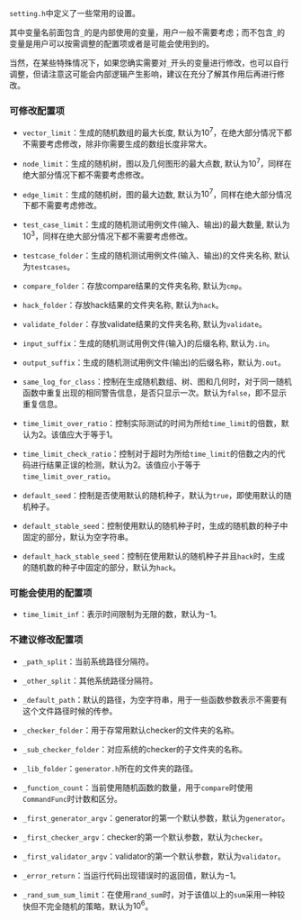 `setting.h`中定义了一些常用的设置。

其中变量名前面包含`_`的是内部使用的变量，用户一般不需要考虑；而不包含`_`的变量是用户可以按需调整的配置项或者是可能会使用到的。

当然，在某些特殊情况下，如果您确实需要对`_`开头的变量进行修改，也可以自行调整，但请注意这可能会内部逻辑产生影响，建议在充分了解其作用后再进行修改。

### 可修改配置项

- `vector_limit`：生成的随机数组的最大长度, 默认为$10^7$，在绝大部分情况下都不需要考虑修改，除非你需要生成的数组长度非常大。

- `node_limit`：生成的随机树，图以及几何图形的最大点数, 默认为$10^7$，同样在绝大部分情况下都不需要考虑修改。

- `edge_limit`：生成的随机树，图的最大边数, 默认为$10^7$，同样在绝大部分情况下都不需要考虑修改。

- `test_case_limit`：生成的随机测试用例文件(输入、输出)的最大数量, 默认为$10^3$，同样在绝大部分情况下都不需要考虑修改。

- `testcase_folder`：生成的随机测试用例文件(输入、输出)的文件夹名称, 默认为`testcases`。

- `compare_folder`：存放compare结果的文件夹名称, 默认为`cmp`。

- `hack_folder`：存放hack结果的文件夹名称, 默认为`hack`。

- `validate_folder`：存放validate结果的文件夹名称, 默认为`validate`。

- `input_suffix`：生成的随机测试用例文件(输入)的后缀名称, 默认为`.in`。

- `output_suffix`：生成的随机测试用例文件(输出)的后缀名称，默认为`.out`。

- `same_log_for_class`：控制在生成随机数组、树、图和几何时，对于同一随机函数中重复出现的相同警告信息，是否只显示一次。默认为`false`，即不显示重复信息。

- `time_limit_over_ratio`：控制实际测试的时间为所给`time_limit`的倍数，默认为$2$。该值应大于等于$1$。

- `time_limit_check_ratio`：控制对于超时为所给`time_limit`的倍数之内的代码进行结果正误的检测，默认为$2$。该值应小于等于`time_limit_over_ratio`。

- `default_seed`：控制是否使用默认的随机种子，默认为`true`，即使用默认的随机种子。

- `default_stable_seed`：控制使用默认的随机种子时，生成的随机数的种子中固定的部分，默认为空字符串。

- `default_hack_stable_seed`：控制在使用默认的随机种子并且`hack`时，生成的随机数的种子中固定的部分，默认为`hack`。

### 可能会使用的配置项

- `time_limit_inf`：表示时间限制为无限的数，默认为$-1$。

### 不建议修改配置项

- `_path_split`：当前系统路径分隔符。

- `_other_split`：其他系统路径分隔符。

- `_default_path`：默认的路径，为空字符串，用于一些函数参数表示不需要有这个文件路径时候的传参。

- `_checker_folder`：用于存常用默认checker的文件夹的名称。

- `_sub_checker_folder`：对应系统的checker的子文件夹的名称。

- `_lib_folder`：`generator.h`所在的文件夹的路径。

- `_function_count`：当前使用随机函数的数量，用于`compare`时使用`CommandFunc`时计数和区分。

- `_first_generator_argv`：generator的第一个默认参数，默认为`generator`。

- `_first_checker_argv`：checker的第一个默认参数，默认为`checker`。

- `_first_validator_argv`：validator的第一个默认参数，默认为`validator`。

- `_error_return`：当运行代码出现错误时的返回值，默认为$-1$。

- `_rand_sum_sum_limit`：在使用`rand_sum`时，对于该值以上的`sum`采用一种较快但不完全随机的策略，默认为$10^6$。